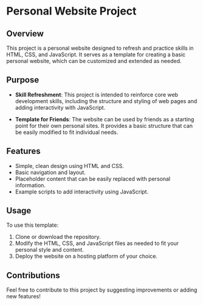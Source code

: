 # Personal Website Project

## Overview

This project is a personal website designed to refresh and practice skills in HTML, CSS, and JavaScript. It serves as a template for creating a basic personal website, which can be customized and extended as needed.

## Purpose

- **Skill Refreshment**: This project is intended to reinforce core web development skills, including the structure and styling of web pages and adding interactivity with JavaScript.
  
- **Template for Friends**: The website can be used by friends as a starting point for their own personal sites. It provides a basic structure that can be easily modified to fit individual needs.

## Features

- Simple, clean design using HTML and CSS.
- Basic navigation and layout.
- Placeholder content that can be easily replaced with personal information.
- Example scripts to add interactivity using JavaScript.

## Usage

To use this template:
1. Clone or download the repository.
2. Modify the HTML, CSS, and JavaScript files as needed to fit your personal style and content.
3. Deploy the website on a hosting platform of your choice.

## Contributions

Feel free to contribute to this project by suggesting improvements or adding new features!
